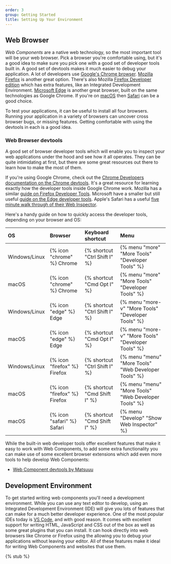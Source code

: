 ```yaml
---
order: 3
group: Getting Started
title: Setting Up Your Environment
---
```


## Web Browser

_Web Components_ are a native web technology, so the most important tool will be your web browser. Pick a browser you're
comfortable using, but it's a good idea to make sure you pick one with a good set of developer tools built in. A good
set of devtools makes it much easier to debug your application. A lot of developers use [Google's Chrome
browser][chrome]. [Mozilla Firefox][firefox] is another great option. There's also Mozilla [Firefox Developer
edition][firefox-dev] which has extra features, like an Integrated Development Environment. [Microsoft Edge][edge] is
another great browser, built on the same technologies as Google Chrome. If you're on [macOS][macos] then
[Safari][safari] can be a good choice.

To test your applications, it can be useful to install all four browsers. Running your application in a variety of
browsers can uncover cross browser bugs, or missing features. Getting comfortable with using the devtools in each is a
good idea.

### Web Browser devtools

A good set of browser developer tools which will enable you to inspect your web applications under the hood and see how
it all operates. They can be quite intimidating at first, but there are some great resources out there to learn how to
make the most of them.

If you're using Google Chrome, check out the [Chrome Developers documentation on the Chrome devtools][chrome-devtools].
It's a great resource for learning exactly how the developer tools inside Google Chrome work. Mozilla has a similar
[guide on Firefox Developer Tools][firefox-devtools]. Microsoft have a smaller but still useful [guide on the Edge
developer tools][edge-devtools]. Apple's Safari has a useful [five minute walk through of their Web
Inspector][safari-devtools].

Here's a handy guide on how to quickly access the developer tools, depending on your browser and OS:

| OS            | Browser                      | Keyboard shortcut             | Menu                                                 |
| :------------ | :--------------------------- | :---------------------------- | :--------------------------------------------------- |
| Windows/Linux | {% icon "chrome" %} Chrome   | {% shortcut "Ctrl Shift I" %} | {% menu "more" "More Tools" "Developer Tools" %}     |
| macOS         | {% icon "chrome" %} Chrome   | {% shortcut "Cmd Opt I" %}    | {% menu "more" "More Tools" "Developer Tools" %}     |
| Windows/Linux | {% icon "edge" %} Edge       | {% shortcut "Ctrl Shift I" %} | {% menu "more-v" "More Tools" "Developer Tools" %}   |
| macOS         | {% icon "edge" %} Edge       | {% shortcut "Cmd Opt I" %}    | {% menu "more-v" "More Tools" "Developer Tools" %}   |
| Windows/Linux | {% icon "firefox" %} Firefox | {% shortcut "Ctrl Shift I" %} | {% menu "menu" "More Tools" "Web Developer Tools" %} |
| macOS         | {% icon "firefox" %} Firefox | {% shortcut "Cmd Shift I" %}  | {% menu "menu" "More Tools" "Web Developer Tools" %} |
| macOS         | {% icon "safari" %} Safari   | {% shortcut "Cmd Shift I" %}  | {% menu "Develop" "Show Web Inspector" %}            |

While the built-in web developer tools offer excellent features that make it easy to work with Web Components, to add
some extra functionality you can make use of some excellent browser extensions which add even more tools to help develop
Web Components:

- [Web Component devtools by Matsuuu][matsuu]

## Development Environment

To get started writing web components you'll need a development environment. While you can use any text editor to
develop, using an Integrated Development Environment (IDE) will give you lots of features that can make for a much
better developer experience. One of the most popular IDEs today is [VS Code][vscode], and with good reason. It comes
with excellent support for writing HTML, JavaScript and CSS out of the box as well as some great plugins that you can
install. It can hook directly into web browsers like Chrome or Firefox using the allowing you to debug your applications
without leaving your editor. All of these features make it ideal for writing Web Components and websites that use them.

{% stub %}

[chrome]: https://www.google.com/chrome/
[firefox]: https://www.mozilla.org/en-GB/firefox/new/
[firefox-dev]: https://www.mozilla.org/en-GB/firefox/developer/
[edge]: https://www.microsoft.com/en-us/edge?form=MA13FJ
[macos]: https://support.apple.com/en-gb/macos
[safari]: https://www.apple.com/uk/safari/
[chrome-devtools]: https://developer.chrome.com/docs/devtools/
[firefox-devtools]: https://firefox-dev.tools/
[edge-devtools]: https://learn.microsoft.com/en-us/microsoft-edge/devtools-guide-chromium/overview
[safari-devtools]: https://developer.apple.com/videos/play/tech-talks/401/
[matsuu]: https://matsuuu.github.io/web-component-devtools/
[vscode]: https://code.visualstudio.com/.
